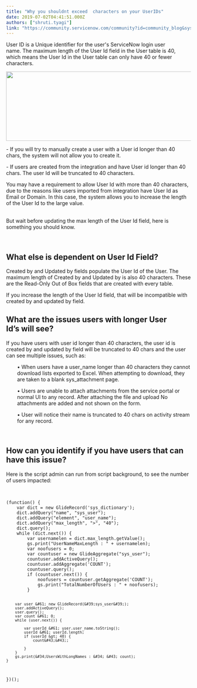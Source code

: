 ```yaml
---
title: "Why you shouldnt exceed  characters on your UserIDs"
date: 2019-07-02T04:41:51.000Z
authors: ["shruti.tyagi"]
link: "https://community.servicenow.com/community?id=community_blog&sys_id=5eb2c5871b5a7bc0ada243f6fe4bcbd5"
---
```

<p>User ID is a Unique identifier for the user&#39;s ServiceNow login user name. The maximum length of the User Id field in the User table is 40, which means the User Id in the User table can only have 40 or fewer characters.</p>
<p><img src="https://community.servicenow.com/d0148570db7e7b00d82ffb243996198e.iix" width="668" height="189" /></p>
<p>- If you will try to manually create a user with a User id longer than 40 chars, the system will not allow you to create it. </p>
<p>- If users are created from the integration and have User id longer than 40 chars. The user Id will be truncated to 40 characters.</p>
<p>You may have a requirement to allow User Id with more than 40 characters, due to the reasons like users imported from integration have User Id as Email or Domain. In this case, the system allows you to increase the length of the User Id to the large value.</p>
<p><br />But wait before updating the max length of the User Id field, here is something you should know.</p>
<p> </p>
<h2>What else is dependent on User Id Field?</h2>
<p>Created by and Updated by fields populate the User Id of the User. The maximum length of Created by and Updated by is also 40 characters. These are the Read-Only Out of Box fields that are created with every table.</p>
<p>If you increase the length of the User Id field, that will be incompatible with created by and updated by field.</p>
<h2>What are the issues users with longer User Id’s will see?</h2>
<p>If you have users with user id longer than 40 characters, the user id is created by and updated by field will be truncated to 40 chars and the user can see multiple issues, such as:</p>
<p style="padding-left: 30px;">• When users have a user_name longer than 40 characters they cannot download lists exported to Excel. When attempting to download, they are taken to a blank sys_attachment page.</p>
<p style="padding-left: 30px;">• Users are unable to attach attachments from the service portal or normal UI to any record. After attaching the file and upload No attachments are added and not shown on the form.</p>
<p style="padding-left: 30px;">• User will notice their name is truncated to 40 chars on activity stream for any record.</p>
<p style="padding-left: 30px;"> </p>
<h2>How can you identify if you have users that can have this issue?</h2>
<p>Here is the script admin can run from script background, to see the number of users impacted:</p>
<p> </p>
<pre class="language-markup"><code>(function() {
    var dict &#61; new GlideRecord(&#39;sys_dictionary&#39;);
    dict.addQuery(&#34;name&#34;, &#34;sys_user&#34;);
    dict.addQuery(&#34;element&#34;, &#34;user_name&#34;);
    dict.addQuery(&#34;max_length&#34;, &#34;&gt;&#34;, &#34;40&#34;);
    dict.query();
    while (dict.next()) {
        var usernamelen &#61; dict.max_length.getValue();
        gs.print(&#34;UserNameMaxLength : &#34; &#43; usernamelen);
        var noofusers &#61; 0;
        var countuser &#61; new GlideAggregate(&#34;sys_user&#34;);
        countuser.addActiveQuery();
        countuser.addAggregate(&#39;COUNT&#39;);
        countuser.query();
        if (countuser.next()) {
            noofusers &#61; countuser.getAggregate(&#39;COUNT&#39;);
            gs.print(&#34;TotalNumberOfUsers : &#34; &#43; noofusers);
        }

        var user &#61; new GlideRecord(&#39;sys_user&#39;);
        user.addActiveQuery();
        user.query();
        var count &#61; 0;
        while (user.next()) {

            var userId &#61; user.user_name.toString();
            userId &#61; userId.length;
            if (userId &gt; 40) {
                count&#43;&#43;;

            }
        }
        gs.print(&#34;UsersWithLongNames : &#34; &#43; count);
    }

})();</code></pre>